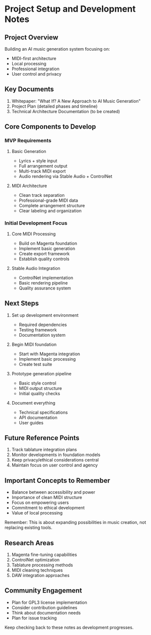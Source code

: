 # Project Setup and Development Notes

## Project Overview
Building an AI music generation system focusing on:
- MIDI-first architecture
- Local processing
- Professional integration
- User control and privacy

## Key Documents
1. Whitepaper: "What If? A New Approach to AI Music Generation"
2. Project Plan (detailed phases and timeline)
3. Technical Architecture Documentation (to be created)

## Core Components to Develop

### MVP Requirements
1. Basic Generation
   - Lyrics + style input
   - Full arrangement output
   - Multi-track MIDI export
   - Audio rendering via Stable Audio + ControlNet

2. MIDI Architecture
   - Clean track separation
   - Professional-grade MIDI data
   - Complete arrangement structure
   - Clear labeling and organization

### Initial Development Focus
1. Core MIDI Processing
   - Build on Magenta foundation
   - Implement basic generation
   - Create export framework
   - Establish quality controls

2. Stable Audio Integration
   - ControlNet implementation
   - Basic rendering pipeline
   - Quality assurance system

## Next Steps
1. Set up development environment
   - Required dependencies
   - Testing framework
   - Documentation system

2. Begin MIDI foundation
   - Start with Magenta integration
   - Implement basic processing
   - Create test suite

3. Prototype generation pipeline
   - Basic style control
   - MIDI output structure
   - Initial quality checks

4. Document everything
   - Technical specifications
   - API documentation
   - User guides

## Future Reference Points
1. Track tablature integration plans
2. Monitor developments in foundation models
3. Keep privacy/ethical considerations central
4. Maintain focus on user control and agency

## Important Concepts to Remember
- Balance between accessibility and power
- Importance of clean MIDI structure
- Focus on empowering users
- Commitment to ethical development
- Value of local processing

Remember: This is about expanding possibilities in music creation, not replacing existing tools.

## Research Areas
1. Magenta fine-tuning capabilities
2. ControlNet optimization
3. Tablature processing methods
4. MIDI cleaning techniques
5. DAW integration approaches

## Community Engagement
- Plan for GPL3 license implementation
- Consider contribution guidelines
- Think about documentation needs
- Plan for issue tracking

Keep checking back to these notes as development progresses.
